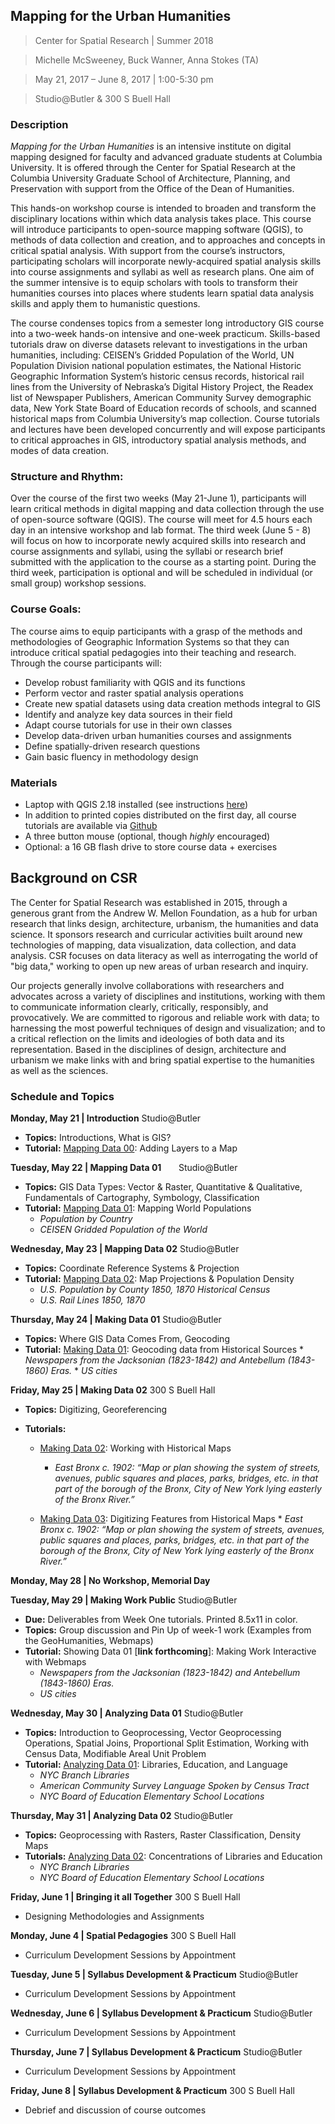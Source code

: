 ## Mapping for the Urban Humanities
>Center for Spatial Research | Summer 2018

>Michelle McSweeney, Buck Wanner, Anna Stokes (TA)

>May 21, 2017 – June 8, 2017 | 1:00-5:30 pm

>Studio@Butler & 300 S Buell Hall

### Description

*Mapping for the Urban Humanities* is an intensive institute on digital mapping designed for faculty and advanced graduate students at Columbia University. It is offered through the Center for Spatial Research at the Columbia University Graduate School of Architecture, Planning, and Preservation with support from the Office of the Dean of Humanities.  

This hands-on workshop course is intended to broaden and transform the disciplinary locations within which data analysis takes place. This course will introduce participants to open-source mapping software (QGIS), to methods of data collection and creation, and to approaches and concepts in critical spatial analysis. With support from the course’s instructors, participating scholars will incorporate newly-acquired spatial analysis skills into course assignments and syllabi as well as research plans. One aim of the summer intensive is to equip scholars with tools to transform their humanities courses into places where students learn spatial data analysis skills and apply them to humanistic questions. 

The course condenses topics from a semester long introductory GIS course into a two-week hands-on intensive and one-week practicum. Skills-based tutorials draw on diverse datasets relevant to investigations in the urban humanities, including: CEISEN’s Gridded Population of the World, UN Population Division national population estimates, the National Historic Geographic Information System’s historic census records, historical rail lines from the University of Nebraska’s Digital History Project, the Readex list of Newspaper Publishers, American Community Survey demographic data, New York State Board of Education records of schools, and scanned historical maps from Columbia University’s map collection. Course tutorials and lectures have been developed concurrently and will expose participants to critical approaches in GIS, introductory spatial analysis methods, and modes of data creation.


### Structure and Rhythm:
Over the course of the first two weeks (May 21-June 1), participants will learn critical methods in digital mapping and data collection through the use of open-source software (QGIS). The course will meet for 4.5 hours each day in an intensive workshop and lab format. The third week (June 5 - 8) will focus on how to incorporate newly acquired skills into research and course assignments and syllabi, using the syllabi or research brief submitted with the application to the course as a starting point. During the third week, participation is optional and will be scheduled in individual (or small group) workshop sessions.


### Course Goals:
The course aims to equip participants with a grasp of the methods and methodologies of Geographic Information Systems so that they can introduce critical spatial pedagogies into their teaching and research. Through the course participants will:   
* Develop robust familiarity with QGIS and its functions
* Perform vector and raster spatial analysis operations
* Create new spatial datasets using data creation methods integral to GIS
* Identify and analyze key data sources in their field
* Adapt course tutorials for use in their own classes
* Develop data-driven urban humanities courses and assignments
* Define spatially-driven research questions
* Gain basic fluency in methodology design


### Materials
* Laptop with QGIS 2.18 installed (see instructions [here](https://github.com/CenterForSpatialResearch/MappingForTheUrbanHumanities_2018/blob/master/Resources/DownloadingQGIS.md))
* In addition to printed copies distributed on the first day, all course tutorials are available via [Github](https://github.com/CenterForSpatialResearch/MappingForTheUrbanHumanities_2018/tree/master/Tutorials)
* A three button mouse (optional, though *highly* encouraged)
* Optional: a 16 GB flash drive to store course data + exercises

## Background on CSR
The Center for Spatial Research was established in 2015, through a generous grant from the Andrew W. Mellon Foundation, as a hub for urban research that links design, architecture, urbanism, the humanities and data science. It sponsors research and curricular activities built around new technologies of mapping, data visualization, data collection, and data analysis. CSR focuses on data literacy as well as interrogating the world of "big data," working to open up new areas of urban research and inquiry.

Our projects generally involve collaborations with researchers and advocates across a variety of disciplines and institutions, working with them to communicate information clearly, critically, responsibly, and provocatively. We are committed to rigorous and reliable work with data; to harnessing the most powerful techniques of design and visualization; and to a critical reflection on the limits and ideologies of both data and its representation. Based in the disciplines of design, architecture and urbanism we make links with and bring spatial expertise to the humanities as well as the sciences.


### Schedule and Topics
**Monday, May 21 | Introduction**
Studio@Butler
* **Topics:** Introductions, <!--Solnit Activity, my thought is that this is for us to know, but it's not necessarily a topic. Happy to leave it in though if you prefer.--> What is GIS?
* **Tutorial:** [Mapping Data 00](https://github.com/CenterForSpatialResearch/MappingForTheUrbanHumanities_2018/blob/master/Tutorials/01_MappingData00.md): Adding Layers to a Map

**Tuesday, May 22 | Mapping Data 01**      
Studio@Butler
* **Topics:** GIS Data Types: Vector & Raster, Quantitative & Qualitative, Fundamentals of Cartography, Symbology, Classification			
* **Tutorial:** [Mapping Data 01](https://github.com/CenterForSpatialResearch/MappingForTheUrbanHumanities_2018/blob/master/Tutorials/02_MappingData01.md): Mapping World Populations
	* *Population by Country*
	* *CEISEN Gridded Population of the World*

**Wednesday, May 23 | Mapping Data 02**
Studio@Butler
* **Topics:** Coordinate Reference Systems & Projection 							
* **Tutorial:** [Mapping Data 02](https://github.com/CenterForSpatialResearch/MappingForTheUrbanHumanities_2018/blob/master/Tutorials/03_MappingData02.md): Map Projections & Population Density
	* *U.S. Population by County 1850, 1870 Historical Census*
	* *U.S. Rail Lines 1850, 1870*

**Thursday, May 24 | Making Data 01**
Studio@Butler
* **Topics:** Where GIS Data Comes From, Geocoding
* **Tutorial:** [Making Data 01](https://github.com/CenterForSpatialResearch/MappingForTheUrbanHumanities_2018/blob/master/Tutorials/04_MakingData01.md): Geocoding data from Historical Sources
		* *Newspapers from the Jacksonian (1823-1842) and Antebellum (1843-1860) Eras.*
		* *US cities*

**Friday, May 25 | Making Data 02**
300 S Buell Hall
* **Topics:** Digitizing, Georeferencing

* **Tutorials:**
	* [Making Data 02](https://github.com/CenterForSpatialResearch/MappingForTheUrbanHumanities_2018/blob/master/Tutorials/05_MakingData02.md): Working with Historical Maps
		* *East Bronx c. 1902: “Map or plan showing the system of streets, avenues, public squares and places, parks, bridges, etc. in that part of the borough of the Bronx, City of New York lying easterly of the Bronx River.”*

	* [Making Data 03](https://github.com/CenterForSpatialResearch/MappingForTheUrbanHumanities_2018/blob/master/Tutorials/06_MakingData03.md): Digitizing Features from Historical Maps
			* *East Bronx c. 1902: “Map or plan showing the system of streets, avenues, public squares and places, parks, bridges, etc. in that part of the borough of the Bronx, City of New York lying easterly of the Bronx River.”*

**Monday, May 28 | No Workshop, Memorial Day**


**Tuesday, May 29 | Making Work Public** 	Studio@Butler

* **Due:** Deliverables from Week One tutorials. Printed 8.5x11 in color.
* **Topics:** Group discussion and Pin Up of week-1 work (Examples from the GeoHumanities, Webmaps)
* **Tutorial:** Showing Data 01 [**link forthcoming**]: Making Work Interactive with Webmaps
	- *Newspapers from the Jacksonian (1823-1842) and Antebellum (1843-1860) Eras.*
	- *US cities*

**Wednesday, May 30 | Analyzing Data 01**
Studio@Butler
* **Topics:** Introduction to Geoprocessing, Vector Geoprocessing Operations, Spatial Joins, Proportional Split Estimation, Working with Census Data, Modifiable Areal Unit Problem
* **Tutorial:**	[Analyzing Data 01](https://github.com/CenterForSpatialResearch/MappingForTheUrbanHumanities_2018/blob/master/Tutorials/08_AnalyzingData01.md): Libraries, Education, and Language
	* *NYC Branch Libraries*
	* *American Community Survey Language Spoken by Census Tract*
	* *NYC Board of Education Elementary School Locations*

**Thursday, May 31 | Analyzing Data 02**
Studio@Butler
* **Topics:** Geoprocessing with Rasters, Raster Classification, Density Maps
* **Tutorials:** [Analyzing Data 02](https://github.com/CenterForSpatialResearch/MappingForTheUrbanHumanities_2018/blob/master/Tutorials/09_AnalyzingData02.md): Concentrations of Libraries and Education
	* *NYC Branch Libraries*
	* *NYC Board of Education Elementary School Locations*

**Friday, June 1 | Bringing it all Together**
300 S Buell Hall
* Designing Methodologies and Assignments

**Monday, June 4 | Spatial Pedagogies**<!--should this one actually have a different title since it's still just appointments? or should we actually call June 8 this?-->
300 S Buell Hall
* Curriculum Development Sessions by Appointment

**Tuesday, June 5 | Syllabus Development & Practicum**
Studio@Butler
* Curriculum Development Sessions by Appointment

**Wednesday, June 6 | Syllabus Development & Practicum**
Studio@Butler
* Curriculum Development Sessions by Appointment

**Thursday, June 7 | Syllabus Development & Practicum**
Studio@Butler
* Curriculum Development Sessions by Appointment

**Friday, June 8 | Syllabus Development & Practicum**
300 S Buell Hall
* Debrief and discussion of course outcomes
